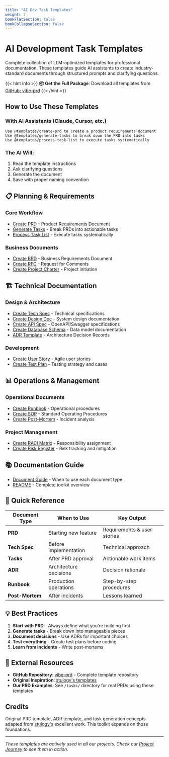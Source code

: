 ```yaml
---
title: "AI Dev Task Templates"
weight: 7
bookFlatSection: false
bookCollapseSection: false
---
```


# AI Development Task Templates

Complete collection of LLM-optimized templates for professional documentation. These templates guide AI assistants to create industry-standard documents through structured prompts and clarifying questions.

{{< hint info >}}
**📦 Get the Full Package**: Download all templates from [GitHub: vibe-prd](https://github.com/jeremylongshore/vibe-prd)
{{< /hint >}}

## How to Use These Templates

### With AI Assistants (Claude, Cursor, etc.)
```
Use @templates/create-prd to create a product requirements document
Use @templates/generate-tasks to break down the PRD into tasks
Use @templates/process-task-list to execute tasks systematically
```

### The AI Will:
1. Read the template instructions
2. Ask clarifying questions
3. Generate the document
4. Save with proper naming convention

## 📋 Planning & Requirements

### Core Workflow
- [Create PRD](/docs/templates/create-prd/) - Product Requirements Document
- [Generate Tasks](/docs/templates/generate-tasks/) - Break PRDs into actionable tasks
- [Process Task List](/docs/templates/process-task-list/) - Execute tasks systematically

### Business Documents
- [Create BRD](/docs/templates/create-brd/) - Business Requirements Document
- [Create RFC](/docs/templates/create-rfc/) - Request for Comments
- [Create Project Charter](/docs/templates/create-project-charter/) - Project initiation

## 🏗️ Technical Documentation

### Design & Architecture
- [Create Tech Spec](/docs/templates/create-tech-spec/) - Technical specifications
- [Create Design Doc](/docs/templates/create-design-doc/) - System design documentation
- [Create API Spec](/docs/templates/create-api-spec/) - OpenAPI/Swagger specifications
- [Create Database Schema](/docs/templates/create-database-schema/) - Data model documentation
- [ADR Template](/docs/templates/adr-template/) - Architecture Decision Records

### Development
- [Create User Story](/docs/templates/create-user-story/) - Agile user stories
- [Create Test Plan](/docs/templates/create-test-plan/) - Testing strategy and cases

## 📊 Operations & Management

### Operational Documents
- [Create Runbook](/docs/templates/create-runbook/) - Operational procedures
- [Create SOP](/docs/templates/create-sop/) - Standard Operating Procedures
- [Create Post-Mortem](/docs/templates/create-post-mortem/) - Incident analysis

### Project Management
- [Create RACI Matrix](/docs/templates/create-raci-matrix/) - Responsibility assignment
- [Create Risk Register](/docs/templates/create-risk-register/) - Risk tracking and mitigation

## 📚 Documentation Guide

- [Document Guide](/docs/templates/DOCUMENT_GUIDE/) - When to use each document type
- [README](/docs/templates/README/) - Complete toolkit overview

## 🎯 Quick Reference

| Document Type | When to Use | Key Output |
|--------------|-------------|------------|
| **PRD** | Starting new feature | Requirements & user stories |
| **Tech Spec** | Before implementation | Technical approach |
| **Tasks** | After PRD approval | Actionable work items |
| **ADR** | Architecture decisions | Decision rationale |
| **Runbook** | Production operations | Step-by-step procedures |
| **Post-Mortem** | After incidents | Lessons learned |

## 💡 Best Practices

1. **Start with PRD** - Always define what you're building first
2. **Generate tasks** - Break down into manageable pieces
3. **Document decisions** - Use ADRs for important choices
4. **Test everything** - Create test plans before coding
5. **Learn from incidents** - Write post-mortems

## 🔗 External Resources

- **GitHub Repository**: [vibe-prd](https://github.com/jeremylongshore/vibe-prd) - Complete template repository
- **Original Inspiration**: [stulogy's templates](https://github.com/stulogy)
- **Our PRD Examples**: See `/tasks/` directory for real PRDs using these templates

## Credits

Original PRD template, ADR template, and task generation concepts adapted from [stulogy's](https://github.com/stulogy) excellent work. This toolkit expands on those foundations.

---

*These templates are actively used in all our projects. Check our [Project Journey](/docs/journey/) to see them in action.*
